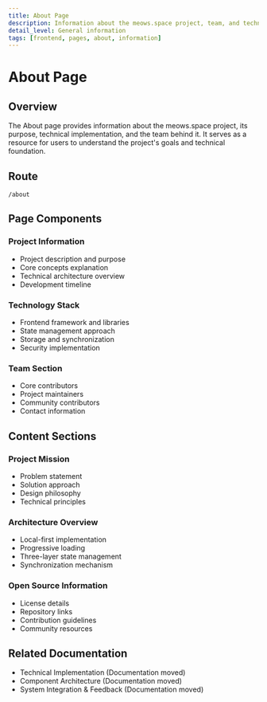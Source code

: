 ```yaml
---
title: About Page
description: Information about the meows.space project, team, and technology
detail_level: General information
tags: [frontend, pages, about, information]
---
```


# About Page

## Overview

The About page provides information about the meows.space project, its purpose, technical implementation, and the team behind it. It serves as a resource for users to understand the project's goals and technical foundation.

## Route

```
/about
```

## Page Components

### Project Information

- Project description and purpose
- Core concepts explanation
- Technical architecture overview
- Development timeline

### Technology Stack

- Frontend framework and libraries
- State management approach
- Storage and synchronization
- Security implementation

### Team Section

- Core contributors
- Project maintainers
- Community contributors
- Contact information

## Content Sections

### Project Mission

- Problem statement
- Solution approach
- Design philosophy
- Technical principles

### Architecture Overview

- Local-first implementation
- Progressive loading
- Three-layer state management
- Synchronization mechanism

### Open Source Information

- License details
- Repository links
- Contribution guidelines
- Community resources

## Related Documentation

- Technical Implementation (Documentation moved)
- Component Architecture (Documentation moved)
- System Integration & Feedback (Documentation moved)
